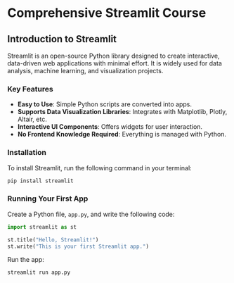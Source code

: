 # Comprehensive Streamlit Course

## Introduction to Streamlit

Streamlit is an open-source Python library designed to create interactive, data-driven web applications with minimal effort. It is widely used for data analysis, machine learning, and visualization projects.

### Key Features
- **Easy to Use**: Simple Python scripts are converted into apps.
- **Supports Data Visualization Libraries**: Integrates with Matplotlib, Plotly, Altair, etc.
- **Interactive UI Components**: Offers widgets for user interaction.
- **No Frontend Knowledge Required**: Everything is managed with Python.

### Installation
To install Streamlit, run the following command in your terminal:
```bash
pip install streamlit
```

### Running Your First App
Create a Python file, `app.py`, and write the following code:
```python
import streamlit as st

st.title("Hello, Streamlit!")
st.write("This is your first Streamlit app.")
```

Run the app:
```bash
streamlit run app.py
```